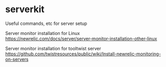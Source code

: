 serverkit
=========

Useful commands, etc for server setup


Server monitor installation for Linux
https://newrelic.com/docs/server/server-monitor-installation-other-linux

Server monitor installation for tooltwist server https://github.com/twistresources/public/wiki/Install-newrelic-monitoring-on-servers
